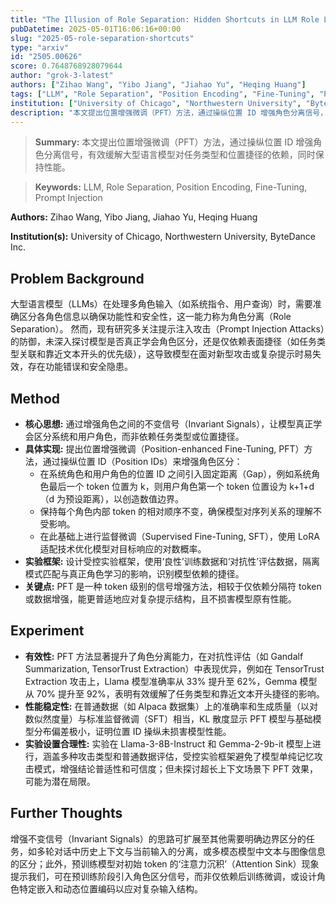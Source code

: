 ```yaml
---
title: "The Illusion of Role Separation: Hidden Shortcuts in LLM Role Learning (and How to Fix Them)"
pubDatetime: 2025-05-01T16:06:16+00:00
slug: "2025-05-role-separation-shortcuts"
type: "arxiv"
id: "2505.00626"
score: 0.7648768928079644
author: "grok-3-latest"
authors: ["Zihao Wang", "Yibo Jiang", "Jiahao Yu", "Heqing Huang"]
tags: ["LLM", "Role Separation", "Position Encoding", "Fine-Tuning", "Prompt Injection"]
institution: ["University of Chicago", "Northwestern University", "ByteDance Inc."]
description: "本文提出位置增强微调（PFT）方法，通过操纵位置 ID 增强角色分离信号，有效缓解大型语言模型对任务类型和位置捷径的依赖，同时保持性能。"
---
```


> **Summary:** 本文提出位置增强微调（PFT）方法，通过操纵位置 ID 增强角色分离信号，有效缓解大型语言模型对任务类型和位置捷径的依赖，同时保持性能。 

> **Keywords:** LLM, Role Separation, Position Encoding, Fine-Tuning, Prompt Injection

**Authors:** Zihao Wang, Yibo Jiang, Jiahao Yu, Heqing Huang

**Institution(s):** University of Chicago, Northwestern University, ByteDance Inc.


## Problem Background

大型语言模型（LLMs）在处理多角色输入（如系统指令、用户查询）时，需要准确区分各角色信息以确保功能性和安全性，这一能力称为角色分离（Role Separation）。
然而，现有研究多关注提示注入攻击（Prompt Injection Attacks）的防御，未深入探讨模型是否真正学会角色区分，还是仅依赖表面捷径（如任务类型关联和靠近文本开头的优先级），这导致模型在面对新型攻击或复杂提示时易失效，存在功能错误和安全隐患。

## Method

*   **核心思想:** 通过增强角色之间的不变信号（Invariant Signals），让模型真正学会区分系统和用户角色，而非依赖任务类型或位置捷径。
*   **具体实现:** 提出位置增强微调（Position-enhanced Fine-Tuning, PFT）方法，通过操纵位置 ID（Position IDs）来增强角色区分：
    *   在系统角色和用户角色的位置 ID 之间引入固定距离（Gap），例如系统角色最后一个 token 位置为 k，则用户角色第一个 token 位置设为 k+1+d（d 为预设距离），以创造数值边界。
    *   保持每个角色内部 token 的相对顺序不变，确保模型对序列关系的理解不受影响。
    *   在此基础上进行监督微调（Supervised Fine-Tuning, SFT），使用 LoRA 适配技术优化模型对目标响应的对数概率。
*   **实验框架:** 设计受控实验框架，使用‘良性’训练数据和‘对抗性’评估数据，隔离模式匹配与真正角色学习的影响，识别模型依赖的捷径。
*   **关键点:** PFT 是一种 token 级别的信号增强方法，相较于仅依赖分隔符 token 或数据增强，能更普适地应对复杂提示结构，且不损害模型原有性能。

## Experiment

*   **有效性:** PFT 方法显著提升了角色分离能力，在对抗性评估（如 Gandalf Summarization, TensorTrust Extraction）中表现优异，例如在 TensorTrust Extraction 攻击上，Llama 模型准确率从 33% 提升至 62%，Gemma 模型从 70% 提升至 92%，表明有效缓解了任务类型和靠近文本开头捷径的影响。
*   **性能稳定性:** 在普通数据（如 Alpaca 数据集）上的准确率和生成质量（以对数似然度量）与标准监督微调（SFT）相当，KL 散度显示 PFT 模型与基础模型分布偏差极小，证明位置 ID 操纵未损害模型性能。
*   **实验设置合理性:** 实验在 Llama-3-8B-Instruct 和 Gemma-2-9b-it 模型上进行，涵盖多种攻击类型和普通数据评估，受控实验框架避免了模型单纯记忆攻击模式，增强结论普适性和可信度；但未探讨超长上下文场景下 PFT 效果，可能为潜在局限。

## Further Thoughts

增强不变信号（Invariant Signals）的思路可扩展至其他需要明确边界区分的任务，如多轮对话中历史上下文与当前输入的分离，或多模态模型中文本与图像信息的区分；此外，预训练模型对初始 token 的‘注意力沉积’（Attention Sink）现象提示我们，可在预训练阶段引入角色区分信号，而非仅依赖后训练微调，或设计角色特定嵌入和动态位置编码以应对复杂输入结构。